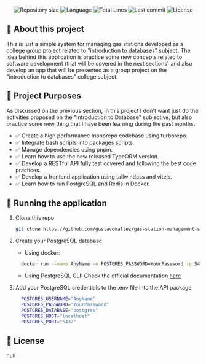 
<br />
<p align="center">
  <img alt="Repository size" src="https://img.shields.io/github/languages/code-size/gustavomaltez/gas-station-management-system?style=for-the-badge">
  <img alt="Language" src="https://img.shields.io/github/languages/top/gustavomaltez/gas-station-management-system?style=for-the-badge">
  <img alt="Total Lines" src="https://img.shields.io/tokei/lines/github/gustavomaltez/gas-station-management-system?style=for-the-badge">
  <img alt="Last commit" src="https://img.shields.io/github/last-commit/gustavomaltez/gas-station-management-system?style=for-the-badge">
  <img alt="License" src="https://img.shields.io/github/license/gustavomaltez/gas-station-management-system?style=for-the-badge">
</p>

## 🧷 About this project

This is just a simple system for managing gas stations developed as a college group project related to "introduction to databases" subject. The idea behind this application is practice some new concepts related to software development (that will be covered in the next sections) and also develop an app that will be presented as a group project on the "introduction to databases" college subject.

## 📃 Project Purposes

As discussed on the previous section, in this project I don't want just do the activities proposed on the "Introduction to Database" subjective, but also practice some new thing that I have been learning during the past months.

- ✅ Create a high performance monorepo codebase using turborepo.
- ✅ Integrate bash scripts into packages scripts.
- ✅ Manage dependencies using pnpm.
- ✅ Learn how to use the new released TypeORM version.
- ✅ Develop a RESTful API fully test covered and following the best code practices.
- ✅ Develop a frontend application using tailwindcss and vitejs.
- ✅ Learn how to run PostgreSQL and Redis in Docker.

## 🔨 Running the application

1. Clone this repo

    ```sh
    git clone https://github.com/gustavomaltez/gas-station-management-system
    ```

2. Create your PostgreSQL database
     - Using docker:

    ```sh
      docker run --name AnyName -e POSTGRES_PASSWORD=YourPassword -p 5432:5432 -d postgres
    ```

     - Using PostgreSQL CLI:
    Check the official documentation [here](https://www.postgresql.org/docs/current/tutorial-start.html)
    
3. Add your PostgreSQL credentials to the .env file into the API package
    ```sh
      POSTGRES_USERNAME="AnyName"
      POSTGRES_PASSWORD="YourPassword"
      POSTGRES_DATABASE="postgres"
      POSTGRES_HOST="localhost"
      POSTGRES_PORT="5432"
    ```

## 📄 License

null
